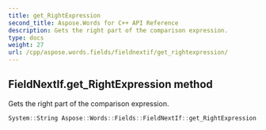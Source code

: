 ```yaml
---
title: get_RightExpression
second_title: Aspose.Words for C++ API Reference
description: Gets the right part of the comparison expression.
type: docs
weight: 27
url: /cpp/aspose.words.fields/fieldnextif/get_rightexpression/
---
```

## FieldNextIf.get_RightExpression method


Gets the right part of the comparison expression.

```cpp
System::String Aspose::Words::Fields::FieldNextIf::get_RightExpression()
```

